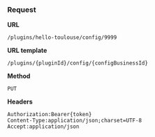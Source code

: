 ### Request

**URL**

`/plugins/hello-toulouse/config/9999`

**URL template**

`/plugins/{pluginId}/config/{configBusinessId}`

**Method**

`PUT`

**Headers**

`Authorization:Bearer{token}`  
`Content-Type:application/json;charset=UTF-8`  
`Accept:application/json`  
